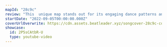 ```yaml
---
mapId: "28c9c"
review: "This  unique map stands out for its engaging dance patterns and flow and its minimalist Gaga lightshow that encapsulates the song and map well! The lowers are fun and make use of parity breaks that are still intuitive for the average easy through hard player."
startDate: "2022-09-05T00:00:00.000Z"
coverUrlOverwrite: https://cdn.assets.beatleader.xyz/songcover-28c9c-cover.jpg
showcase:
  id: 2P5sCAtbR-U
  type: youtube-video
---
```

